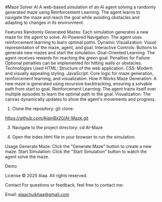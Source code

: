 #Maze Solver AI
A web-based simulation of an AI agent solving a randomly generated maze using Reinforcement Learning. The agent learns to navigate the maze and reach the goal while avoiding obstacles and adapting to changes in its environment.

Features
Randomly Generated Mazes: Each simulation generates a new maze for the agent to solve.
AI-Powered Navigation: The agent uses reinforcement learning to learn optimal paths.
Dynamic Visualization: Visual representation of the maze, agent, and goal.
Interactive Controls: Buttons to generate new mazes and start the simulation.
Goal-Oriented Learning: The agent receives rewards for reaching the green goal.
Penalties for Failure: Optional penalties can be implemented for hitting walls or obstacles.
Technologies Used
HTML: Structure of the web application.
CSS: Modern and visually appealing styling.
JavaScript: Core logic for maze generation, reinforcement learning, and visualization.
How It Works
Maze Generation: A new maze is generated using recursive backtracking, ensuring a solvable path from start to goal.
Reinforcement Learning: The agent trains itself over multiple episodes to learn the optimal path to the goal.
Visualization: The canvas dynamically updates to show the agent's movements and progress.


1) Clone the repository:
git clone:

https://github.com/AlainBx20/AI-Maze.git


3) Navigate to the project directory:
cd AI-Maze


4) Open the index.html file in your browser to run the simulation.

Usage
Generate Maze: Click the "Generate Maze" button to create a new maze.
Start Simulation: Click the "Start Simulation" button to watch the agent solve the maze.

Demo

License
© 2025 Alaa. All rights reserved.

Contact
For questions or feedback, feel free to contact me:

Email: alaachuikhaa@gmail.com

